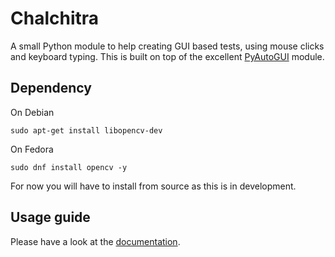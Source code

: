 
# Chalchitra

A small Python module to help creating GUI based tests, using mouse clicks and
keyboard typing. This is built on top of the excellent
[PyAutoGUI](https://pyautogui.readthedocs.io/en/latest) module.


## Dependency

On Debian

```
sudo apt-get install libopencv-dev
```

On Fedora

```
sudo dnf install opencv -y
```

For now you will have to install from source as this is in development.

## Usage guide

Please have a look at the [documentation](https://chalchitra.readthedocs.io/en/latest/usage.html).
